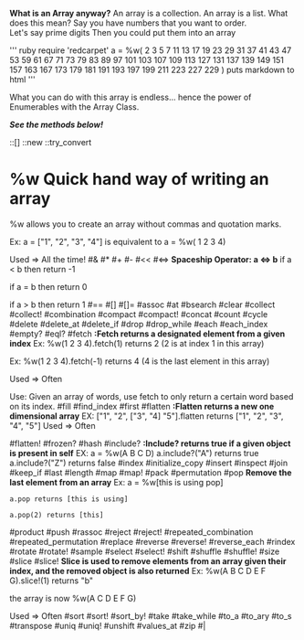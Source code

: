 **What is an Array anyway?**
 An array is a collection.  An array is a list.  What does this mean? 
  Say you have  numbers that you want to order.  
  Let's say prime digits
  Then you could put them into an array
  
  
  ''' ruby
  require 'redcarpet'
  a = %w(  2      3      5      7     11     13     17     19     23     29 
     31     37     41     43     47     53     59     61     67     71 
     73     79     83     89     97    101    103    107    109    113 
    127    131    137    139    149    151    157    163    167    173 
    179    181    191    193    197    199    211    223    227    229 )
    puts markdown to html
  '''
  
  
  What you can do with this array is endless... hence the power of Enumerables with the Array Class.  
  
  ***See the methods below!***


::[]
::new
::try_convert
# %w **Quick hand way of writing an array**
 %w allows you to create an array without commas and quotation marks.

Ex: a = ["1", "2", "3", "4"] is equivalent to a = %w( 1 2 3 4)

Used => All the time!
#&
#*
#+
#-
#<<
#<=> **Spaceship Operator: a <=> b** 
  if a < b then return -1
  
  if a = b then return  0
  
  if a > b then return  1
#==
#[]
#[]=
#assoc
#at
#bsearch
#clear
#collect
#collect!
#combination
#compact
#compact!
#concat
#count
#cycle
#delete
#delete_at
#delete_if
#drop
#drop_while
#each
#each_index
#empty?
#eql?
#fetch **:Fetch returns a designated element from a given index** 
Ex: %w(1 2 3 4).fetch(1) returns 2 (2 is at index 1 in this array)

Ex: %w(1 2 3 4).fetch(-1) returns 4 (4 is the last element in this array)

Used => Often

Use: Given an array of words, use fetch to only return a certain word based on its index. 
#fill
#find_index
#first
#flatten **:Flatten returns a new one dimensional array**
EX: ["1", "2", ["3", "4] "5"].flatten returns  ["1", "2", "3", "4", "5"]
Used => Often

#flatten!
#frozen?
#hash
#include? **:Include? returns true if a given object is present in self**
EX: a = %w(A B C D)
    a.include?("A") returns true
    a.include?("Z") returns false
#index
#initialize_copy
#insert
#inspect
#join
#keep_if
#last
#length
#map
#map!
#pack
#permutation
#pop **Remove the last element from an array**
Ex: a = %w[this is using pop]

    a.pop returns [this is using]
    
    a.pop(2) returns [this]
    
#product
#push
#rassoc
#reject
#reject!
#repeated_combination
#repeated_permutation
#replace
#reverse
#reverse!
#reverse_each
#rindex
#rotate
#rotate!
#sample
#select
#select!
#shift
#shuffle
#shuffle!
#size
#slice
#slice! **Slice is used to remove elements from an array given their index, and the removed object is also returned**
Ex: %w(A B C D E F G).slice!(1) returns "b" 

 the array is now %w(A C D E F G)

Used => Often
#sort
#sort!
#sort_by!
#take
#take_while
#to_a
#to_ary
#to_s
#transpose
#uniq
#uniq!
#unshift
#values_at
#zip
#|
